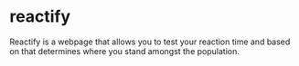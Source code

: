 # reactify
Reactify is a webpage that allows you to test your reaction time and based on that determines where you stand amongst the population.
